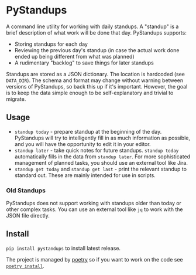# PyStandups
A command line utility for working with daily standups. A "standup" is a brief description of what work will be done that day. PyStandups supports:

* Storing standups for each day
* Reviewing the previous day's standup (in case the actual work done ended up being different from what was planned)
* A rudimentary "backlog" to save things for later standups

Standups are stored as a JSON dictionary. The location is hardcoded (see `DATA_DIR`). The schema and format may change without warning between versions of PyStandups, so back this up if it's important. However, the goal is to keep the data simple enough to be self-explanatory and trivial to migrate.

## Usage
* `standup today` - prepare standup at the beginning of the day. PyStandups will try to intelligently fill in as much information as possible, and you will have the opportunity to edit it in your editor.
* `standup later` - take quick notes for future standups. `standup today` automatically fills in the data from `standup later`. For more sophisticated management of planned tasks, you should use an external tool like Jira.
* `standup get today` and `standup get last` - print the relevant standup to standard out. These are mainly intended for use in scripts.

### Old Standups
PyStandups does not support working with standups older than today or other complex tasks. You can use an external tool like `jq` to work with the JSON file directly.

## Install
`pip install pystandups` to install latest release.

The project is managed by [poetry](https://python-poetry.org/) so if you want to work on the code see [`poetry install`](https://python-poetry.org/docs/cli/#install).

